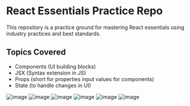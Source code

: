 # React Essentials Practice Repo

This repository is a practice ground for mastering React essentials using industry practices and best standards.

## Topics Covered
- Components (UI building blocks)
- JSX (Syntax extension in JS)
- Props (short for properties input values for components)
- State (to handle changes in UI)

![image](https://github.com/sidrakhandev/react-essentials/assets/53394560/6eb71ef5-9c51-42f0-bf71-736b8de13f7e)
![image](https://github.com/sidrakhandev/react-essentials/assets/53394560/8c388c41-9c96-4f82-a9bf-cfb29627f212)
![image](https://github.com/sidrakhandev/react-essentials/assets/53394560/7e391f8b-dfcf-48ea-b957-d9abc6b4fb1b)
![image](https://github.com/sidrakhandev/react-essentials/assets/53394560/40f744d2-cb1b-4e6d-a6e5-1d1a1e29391f)
![image](https://github.com/sidrakhandev/react-essentials/assets/53394560/46504057-65c2-42ad-8d6c-c3001167b56a)
![image](https://github.com/sidrakhandev/react-essentials/assets/53394560/0c1a1d61-fb69-4ad9-9e01-6b134d798e41)




